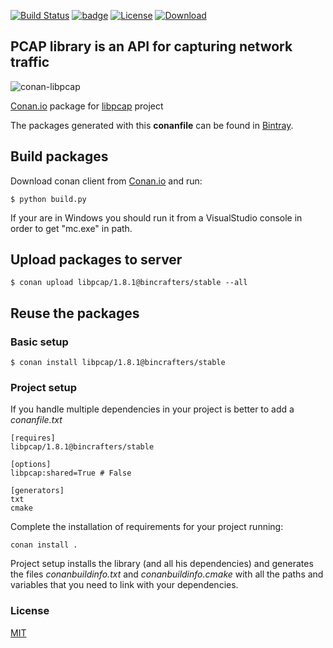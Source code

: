 [![Build Status](https://travis-ci.com/bincrafters/conan-libpcap.svg?branch=release/1.8.1)](https://travis-ci.com/bincrafters/conan-libpcap) [![badge](https://img.shields.io/badge/conan.io-libpcap%2F1.8.1-green.svg?logo=data:image/png;base64%2CiVBORw0KGgoAAAANSUhEUgAAAA4AAAAOCAMAAAAolt3jAAAA1VBMVEUAAABhlctjlstkl8tlmMtlmMxlmcxmmcxnmsxpnMxpnM1qnc1sn85voM91oM11oc1xotB2oc56pNF6pNJ2ptJ8ptJ8ptN9ptN8p9N5qNJ9p9N9p9R8qtOBqdSAqtOAqtR%2BrNSCrNJ/rdWDrNWCsNWCsNaJs9eLs9iRvNuVvdyVv9yXwd2Zwt6axN6dxt%2Bfx%2BChyeGiyuGjyuCjyuGly%2BGlzOKmzOGozuKoz%2BKqz%2BOq0OOv1OWw1OWw1eWx1eWy1uay1%2Baz1%2Baz1%2Bez2Oe02Oe12ee22ujUGwH3AAAAAXRSTlMAQObYZgAAAAFiS0dEAIgFHUgAAAAJcEhZcwAACxMAAAsTAQCanBgAAAAHdElNRQfgBQkREyOxFIh/AAAAiklEQVQI12NgAAMbOwY4sLZ2NtQ1coVKWNvoc/Eq8XDr2wB5Ig62ekza9vaOqpK2TpoMzOxaFtwqZua2Bm4makIM7OzMAjoaCqYuxooSUqJALjs7o4yVpbowvzSUy87KqSwmxQfnsrPISyFzWeWAXCkpMaBVIC4bmCsOdgiUKwh3JojLgAQ4ZCE0AMm2D29tZwe6AAAAAElFTkSuQmCC)](https://bintray.com/bincrafters/conan/libpcap%3Abincrafters)
[![License](https://img.shields.io/badge/License-BSD%203--Clause-blue.svg)](https://opensource.org/licenses/BSD-3-Clause)
[![Download](https://api.bintray.com/packages/bincrafters/public-conan/libpcap%3Abincrafters/images/download.svg?version=1.8.1%3Astable)](https://bintray.com/bincrafters/public-conan/libpcap%3Abincrafters/1.8.1%3Astable/link)

## PCAP library is an API for capturing network traffic

![conan-libpcap](logo.png)

[Conan.io](https://conan.io) package for [libpcap](https://github.com/the-tcpdump-group/libpcap) project

The packages generated with this **conanfile** can be found in [Bintray](https://bintray.com/bincrafters/public-conan/libpcap%3Abincrafters).

## Build packages

Download conan client from [Conan.io](https://conan.io) and run:

    $ python build.py

If your are in Windows you should run it from a VisualStudio console in order to get "mc.exe" in path.

## Upload packages to server

    $ conan upload libpcap/1.8.1@bincrafters/stable --all

## Reuse the packages

### Basic setup

    $ conan install libpcap/1.8.1@bincrafters/stable

### Project setup

If you handle multiple dependencies in your project is better to add a *conanfile.txt*

    [requires]
    libpcap/1.8.1@bincrafters/stable

    [options]
    libpcap:shared=True # False

    [generators]
    txt
    cmake

Complete the installation of requirements for your project running:</small></span>

    conan install .

Project setup installs the library (and all his dependencies) and generates the files *conanbuildinfo.txt* and *conanbuildinfo.cmake* with all the paths and variables that you need to link with your dependencies.

### License
[MIT](LICENSE.md)
